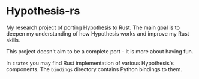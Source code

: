 # Hypothesis-rs

My research project of porting [Hypothesis](https://github.com/HypothesisWorks/hypothesis) to Rust. The main goal is
to deepen my understanding of how Hypothesis works and improve my Rust skills.

This project doesn't aim to be a complete port - it is more about having fun.

In `crates` you may find Rust implementation of various Hypothesis's components. The `bindings` directory contains Python
bindings to them.